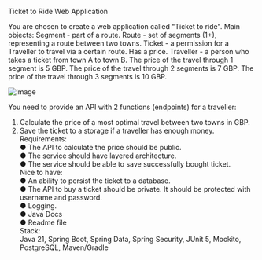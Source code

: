 Ticket to Ride Web Application

You are chosen to create a web application called "Ticket to ride".
Main objects:
Segment - part of a route.
Route - set of segments (1+), representing a route between two towns.
Ticket - a permission for a Traveller to travel via a certain route. Has a price.
Traveller - a person who takes a ticket from town A to town B.
The price of the travel through 1 segment is 5 GBP.
The price of the travel through 2 segments is 7 GBP.
The price of the travel through 3 segments is 10 GBP.

![image](https://github.com/user-attachments/assets/6e642c7c-dca1-4744-b129-55f6af9f5c7d)

You need to provide an API with 2 functions (endpoints) for a traveller:
1. Calculate the price of a most optimal travel between two towns in GBP.
2. Save the ticket to a storage if a traveller has enough money.
Requirements:<br>
● The API to calculate the price should be public.<br>
● The service should have layered architecture.<br>
● The service should be able to save successfully bought ticket.<br>
Nice to have:<br>
● An ability to persist the ticket to a database.<br>
● The API to buy a ticket should be private. It should be protected with
username and password.<br>
● Logging.<br>
● Java Docs<br>
● Readme file<br>
Stack:<br>
Java 21, Spring Boot, Spring Data, Spring Security, JUnit 5, Mockito, PostgreSQL,
Maven/Gradle

